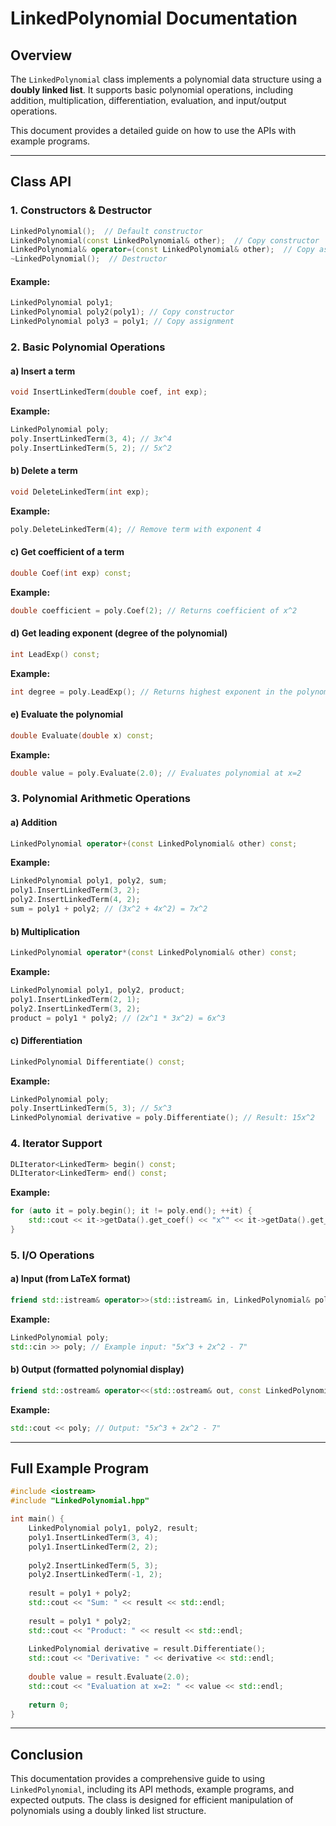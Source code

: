 # LinkedPolynomial Documentation

## Overview
The `LinkedPolynomial` class implements a polynomial data structure using a **doubly linked list**. It supports basic polynomial operations, including addition, multiplication, differentiation, evaluation, and input/output operations.

This document provides a detailed guide on how to use the APIs with example programs.

---

## Class API

### 1. **Constructors & Destructor**
```cpp
LinkedPolynomial();  // Default constructor
LinkedPolynomial(const LinkedPolynomial& other);  // Copy constructor
LinkedPolynomial& operator=(const LinkedPolynomial& other);  // Copy assignment
~LinkedPolynomial();  // Destructor
```
#### Example:
```cpp
LinkedPolynomial poly1;
LinkedPolynomial poly2(poly1); // Copy constructor
LinkedPolynomial poly3 = poly1; // Copy assignment
```

### 2. **Basic Polynomial Operations**
#### a) Insert a term
```cpp
void InsertLinkedTerm(double coef, int exp);
```
**Example:**
```cpp
LinkedPolynomial poly;
poly.InsertLinkedTerm(3, 4); // 3x^4
poly.InsertLinkedTerm(5, 2); // 5x^2
```

#### b) Delete a term
```cpp
void DeleteLinkedTerm(int exp);
```
**Example:**
```cpp
poly.DeleteLinkedTerm(4); // Remove term with exponent 4
```

#### c) Get coefficient of a term
```cpp
double Coef(int exp) const;
```
**Example:**
```cpp
double coefficient = poly.Coef(2); // Returns coefficient of x^2
```

#### d) Get leading exponent (degree of the polynomial)
```cpp
int LeadExp() const;
```
**Example:**
```cpp
int degree = poly.LeadExp(); // Returns highest exponent in the polynomial
```

#### e) Evaluate the polynomial
```cpp
double Evaluate(double x) const;
```
**Example:**
```cpp
double value = poly.Evaluate(2.0); // Evaluates polynomial at x=2
```

### 3. **Polynomial Arithmetic Operations**
#### a) Addition
```cpp
LinkedPolynomial operator+(const LinkedPolynomial& other) const;
```
**Example:**
```cpp
LinkedPolynomial poly1, poly2, sum;
poly1.InsertLinkedTerm(3, 2);
poly2.InsertLinkedTerm(4, 2);
sum = poly1 + poly2; // (3x^2 + 4x^2) = 7x^2
```

#### b) Multiplication
```cpp
LinkedPolynomial operator*(const LinkedPolynomial& other) const;
```
**Example:**
```cpp
LinkedPolynomial poly1, poly2, product;
poly1.InsertLinkedTerm(2, 1);
poly2.InsertLinkedTerm(3, 2);
product = poly1 * poly2; // (2x^1 * 3x^2) = 6x^3
```

#### c) Differentiation
```cpp
LinkedPolynomial Differentiate() const;
```
**Example:**
```cpp
LinkedPolynomial poly;
poly.InsertLinkedTerm(5, 3); // 5x^3
LinkedPolynomial derivative = poly.Differentiate(); // Result: 15x^2
```

### 4. **Iterator Support**
```cpp
DLIterator<LinkedTerm> begin() const;
DLIterator<LinkedTerm> end() const;
```
**Example:**
```cpp
for (auto it = poly.begin(); it != poly.end(); ++it) {
    std::cout << it->getData().get_coef() << "x^" << it->getData().get_exp() << " ";
}
```

### 5. **I/O Operations**
#### a) Input (from LaTeX format)
```cpp
friend std::istream& operator>>(std::istream& in, LinkedPolynomial& poly);
```
**Example:**
```cpp
LinkedPolynomial poly;
std::cin >> poly; // Example input: "5x^3 + 2x^2 - 7"
```

#### b) Output (formatted polynomial display)
```cpp
friend std::ostream& operator<<(std::ostream& out, const LinkedPolynomial& poly);
```
**Example:**
```cpp
std::cout << poly; // Output: "5x^3 + 2x^2 - 7"
```

---

## Full Example Program

```cpp
#include <iostream>
#include "LinkedPolynomial.hpp"

int main() {
    LinkedPolynomial poly1, poly2, result;
    poly1.InsertLinkedTerm(3, 4);
    poly1.InsertLinkedTerm(2, 2);
    
    poly2.InsertLinkedTerm(5, 3);
    poly2.InsertLinkedTerm(-1, 2);
    
    result = poly1 + poly2;
    std::cout << "Sum: " << result << std::endl;
    
    result = poly1 * poly2;
    std::cout << "Product: " << result << std::endl;
    
    LinkedPolynomial derivative = result.Differentiate();
    std::cout << "Derivative: " << derivative << std::endl;
    
    double value = result.Evaluate(2.0);
    std::cout << "Evaluation at x=2: " << value << std::endl;
    
    return 0;
}
```

---

## Conclusion
This documentation provides a comprehensive guide to using `LinkedPolynomial`, including its API methods, example programs, and expected outputs. The class is designed for efficient manipulation of polynomials using a doubly linked list structure.

